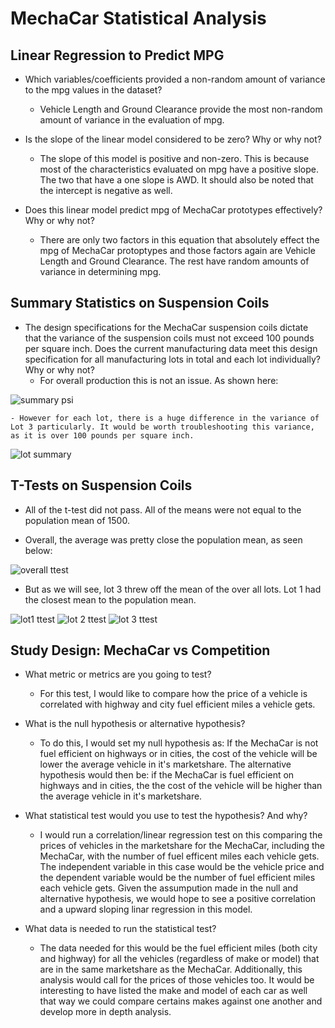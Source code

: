 # MechaCar Statistical Analysis

## Linear Regression to Predict MPG
  - Which variables/coefficients provided a non-random amount of variance to the mpg values in the dataset?
    - Vehicle Length and Ground Clearance provide the most non-random amount of variance in the evaluation of mpg.
    
  - Is the slope of the linear model considered to be zero? Why or why not?
      - The slope of this model is positive and non-zero. This is because most of the characteristics evaluated on mpg have a positive slope. The two that have a one slope is AWD. It should also be noted that the intercept is negative as well.
      
  - Does this linear model predict mpg of MechaCar prototypes effectively? Why or why not?
      - There are only two factors in this equation that absolutely effect the mpg of MechaCar protoptypes and those factors again are Vehicle Length and Ground Clearance. The rest have random amounts of variance in determining mpg.

## Summary Statistics on Suspension Coils

  - The design specifications for the MechaCar suspension coils dictate that the variance of the suspension coils must not exceed 100 pounds per square inch. Does the current manufacturing data meet this design specification for all manufacturing lots in total and each lot individually? Why or why not?
    - For overall production this is not an issue. As shown here:
   
   ![summary psi](https://user-images.githubusercontent.com/104734224/190880143-3c90cbda-a467-43ff-8f8d-5dcb52e54911.png)

    - However for each lot, there is a huge difference in the variance of Lot 3 particularly. It would be worth troubleshooting this variance, as it is over 100 pounds per square inch. 
    
![lot summary](https://user-images.githubusercontent.com/104734224/190880181-cd58ba57-df3e-4471-8b83-35932576e70b.png)

## T-Tests on Suspension Coils

 - All of the t-test did not pass. All of the means were not equal to the population mean of 1500.

 - Overall, the average was pretty close the population mean, as seen below:

![overall ttest](https://user-images.githubusercontent.com/104734224/190880367-e4b06882-74e2-4e00-9652-74911d4747b7.png)

  - But as we will see, lot 3 threw off the mean of the over all lots. Lot 1 had the closest mean to the population mean.

  
  ![lot1 ttest](https://user-images.githubusercontent.com/104734224/190880411-0f1de9be-54ab-492e-a3a5-202dbe42619b.png)
  ![lot 2 ttest](https://user-images.githubusercontent.com/104734224/190880417-5f1831a8-260f-4f2a-b806-4e57a80113e4.png)
  ![lot 3 ttest](https://user-images.githubusercontent.com/104734224/190880429-dcee5228-4c1d-43c0-9d9f-db95ecaf478b.png)
  
## Study Design: MechaCar vs Competition

  - What metric or metrics are you going to test?
      - For this test, I would like to compare how the price of a vehicle is correlated with highway and city fuel efficient miles a vehicle gets.
      
  - What is the null hypothesis or alternative hypothesis?
      - To do this, I would set my null hypothesis as: If the MechaCar is not fuel efficient on highways or in cities, the cost of the vehicle will be lower the average vehicle in it's marketshare. The alternative hypothesis would then be: if the MechaCar is fuel efficient on highways and in cities, the the cost of the vehicle will be higher than the average vehicle in it's marketshare.
      
  - What statistical test would you use to test the hypothesis? And why?
      - I would run a correlation/linear regression test on this comparing the prices of vehicles in the marketshare for the MechaCar, including the MechaCar, with the number of fuel efficent miles each vehicle gets. The independent variable in this case would be the vehicle price and the dependent variable would be the number of fuel efficient miles each vehicle gets. Given the assumpution made in the null and alternative hypothesis, we would hope to see a positive correlation and a upward sloping linar regression in this model.
  
  - What data is needed to run the statistical test?
       - The data needed for this would be the fuel efficient miles (both city and highway) for all the vehicles (regardless of make or model) that are in the same marketshare as the MechaCar. Additionally, this analysis would call for the prices of those vehicles too. It would be interesting to have listed the make and model of each car as well that way we could compare certains makes against one another and develop more in depth analysis.
        
